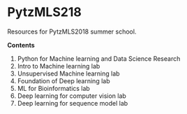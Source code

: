 # PytzMLS218
Resources for PytzMLS2018 summer school.

**Contents**

1. Python for Machine learning and Data Science Research
2. Intro to Machine learning lab 
3. Unsupervised Machine learning lab
3. Foundation of Deep learning lab
4. ML for Bioinformatics lab
5. Deep learning for computer vision lab
6. Deep learning for sequence model lab

